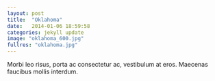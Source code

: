 ```yaml
---
layout: post
title:  "Oklahoma"
date:   2014-01-06 18:59:58
categories: jekyll update
image: "oklahoma_600.jpg"
fullres: "oklahoma.jpg"
---
```


Morbi leo risus, porta ac consectetur ac, vestibulum at eros. Maecenas faucibus mollis interdum.